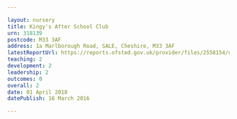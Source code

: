 ```yaml
---

layout: nursery
title: Kingy's After School Club
urn: 318139
postcode: M33 3AF
address: 1a Marlborough Road, SALE, Cheshire, M33 3AF
latestReportUrl: https://reports.ofsted.gov.uk/provider/files/2558154/urn/318139.pdf
teaching: 2
development: 2
leadership: 2
outcomes: 0
overall: 2
date: 01 April 2018 
datePublish: 16 March 2016

---
```

